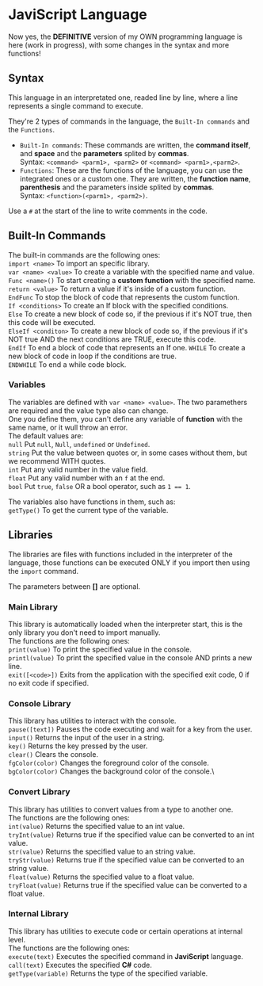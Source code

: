 # JaviScript Language

Now yes, the **DEFINITIVE** version of my OWN programming language is here (work in progress), with some changes in the syntax and more functions!

## Syntax
This language in an interpretated one, readed line by line, where a line represents a single command to execute.

They're 2 types of commands in the language, the `Built-In commands` and the `Functions`.
- `Built-In commands`: These commands are written, the **command itself**, and **space** and the **parameters** splited by **commas**.\
  Syntax: `<command> <parm1>, <parm2>` or `<command> <parm1>,<parm2>`.
- `Functions`: These are the functions of the language, you can use the integrated ones or a custom one. They are written, the **function name**, **parenthesis** and the parameters inside splited by **commas**.\
  Syntax: `<function>(<parm1>, <parm2>)`.
  
Use a `#` at the start of the line to write comments in the code.

## Built-In Commands
The built-in commands are the following ones:\
`import <name>` To import an specific library.\
`var <name> <value>` To create a variable with the specified name and value.\
`Func <name>()` To start creating a **custom function** with the specified name.\
`return <value>` To return a value if it's inside of a custom function.\
`EndFunc` To stop the block of code that represents the custom function.\
`If <conditions>` To create an If block with the specified conditions.\
`Else` To create a new block of code so, if the previous if it's NOT true, then this code will be executed.\
`ElseIf <conditon>` To create a new block of code so, if the previous if it's NOT true AND the next conditions are TRUE, execute this code.\
`EndIf` To end a block of code that represents an If one.
`WHILE` To create a new block of code in loop if the conditions are true.\
`ENDWHILE` To end a while code block.

### Variables
The variables are defined with `var <name> <value>`. The two paramethers are required and the value type also can change.\
One you define them, you can't define any variable of **function** with the same name, or it wull throw an error.\
The default values are:\
`null` Put `null`, `Null`, `undefined` or `Undefined`.\
`string` Put the value between quotes or, in some cases without them, but we recommend WITH quotes.\
`int` Put any valid number in the value field.\
`float` Put any valid number with an `f` at the end.\
`bool` Put `true`, `false` OR a bool operator, such as `1 == 1`.

The variables also have functions in them, such as:\
`getType()` To get the current type of the variable.

## Libraries
The libraries are files with functions included in the interpreter of the language, those functions can be executed ONLY if you import then using the `import` command.

The parameters between **[]** are optional.

### Main Library
This library is automatically loaded when the interpreter start, this is the only library you don't need to import manually.\
The functions are the following ones:\
`print(value)` To print the specified value in the console.\
`printl(value)` To print the specified value in the console AND prints a new line.\
`exit([<code>])` Exits from the application with the specified exit code, 0 if no exit code if specified.
### Console Library
This library has utilities to interact with the console.\
`pause([text])` Pauses the code executing and wait for a key from the user.\
`input()` Returns the input of the user in a string.\
`key()` Returns the key pressed by the user.\
`clear()` Clears the console.\
`fgColor(color)` Changes the foreground color of the console.\
`bgColor(color)` Changes the background color of the console.\
### Convert Library
This library has utilities to convert values from a type to another one.\
The functions are the following ones:\
`int(value)` Returns the specified value to an int value.\
`tryInt(value)` Returns true if the specified value can be converted to an int value.\
`str(value)` Returns the specified value to an string value.\
`tryStr(value)` Returns true if the specified value can be converted to an string value.\
`float(value)` Returns the specified value to a float value.\
`tryFloat(value)` Returns true if the specified value can be converted to a float value.
### Internal Library
This library has utilities to execute code or certain operations at internal level.\
The functions are the following ones:\
`execute(text)` Executes the specified command in **JaviScript** language.\
`call(text)` Executes the specified **C#** code.\
`getType(variable)` Returns the type of the specified variable.
